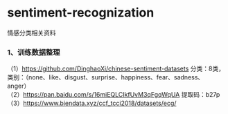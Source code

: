# sentiment-recognization
情感分类相关资料
### 1、训练数据整理 <br>
（1）https://github.com/DinghaoXi/chinese-sentiment-datasets 分类：8类，类别：（none、like、disgust、surprise、happiness、fear、sadness、anger）<br>
（2）https://pan.baidu.com/s/16miEQLCIkfUvM3qFgqWqUA 提取码：b27p <br>
（3）https://www.biendata.xyz/ccf_tcci2018/datasets/ecg/
